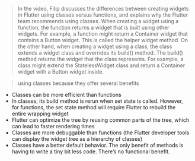 >In the video, Filip discusses the differences between creating widgets in Flutter using classes versus functions, and explains why the Flutter team recommends using classes. When creating a widget using a function, the function returns a widget that is built using other widgets. For example, a function might return a Container widget that contains a Button widget. This is called the helper widget method. On the other hand, when creating a widget using a class, the class extends a widget class and overrides its build() method. The build() method returns the widget that the class represents. For example, a class might extend the StatelessWidget class and return a Container widget with a Button widget inside.

> using classes because they offer several benefits
> 
- Classes can be more efficient than functions
- In classes, its build method is rerun when set state is called. However, for functions, the set state method will require Flutter to rebuild the entire wrapping widget
- Flutter can optimize the tree by reusing common parts of the tree, which can lead to faster rendering times
- Classes are more debuggable than functions (the Flutter developer tools can display the widget tree as a hierarchy of classes)
- Classes have a better default behavior. The only benefit of methods is having to write a tiny bit less code. There’s no functional benefit.